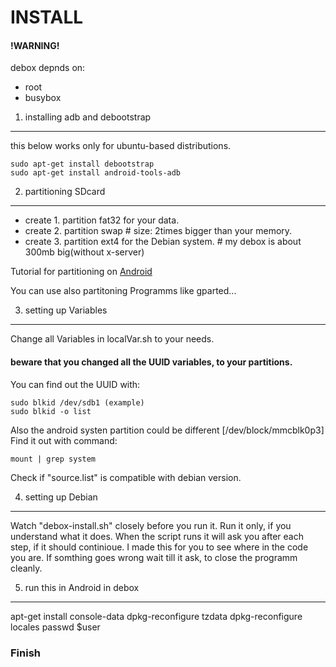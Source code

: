 INSTALL
=============

#### !WARNING!

debox depnds on:
  - root
  - busybox

1. installing adb and debootstrap
----------------------

this below works only for ubuntu-based distributions.

    sudo apt-get install debootstrap
    sudo apt-get install android-tools-adb

2. partitioning SDcard
----------------------

  - create 1. partition fat32 for your data.
  - create 2. partition swap                           # size: 2times bigger than your memory.
  - create 3. partition ext4 for the Debian system.     # my debox is about 300mb big(without x-server)

Tutorial for partitioning on [Android](http://androidandme.com/2009/08/news/how-to-manually-partition-your-sd-card-for-android-apps2sd/)

You can use also partitoning Programms like gparted... 

3. setting up Variables
--------------------

Change all Variables in localVar.sh to your needs.
#### beware that you changed all the UUID variables, to your partitions.
You can find out the UUID with:

    sudo blkid /dev/sdb1 (example)
    sudo blkid -o list

Also the android systen partition could be different [/dev/block/mmcblk0p3]
Find it out with command:

    mount | grep system

Check if "source.list" is compatible with debian version.

4. setting up Debian
--------------------

Watch "debox-install.sh" closely before you run it.
Run it only, if you understand what it does.
When the script runs it will ask you after each step, if it should continioue.
I made this for you to see where in the code you are.
If somthing goes wrong wait till it ask, to close the programm cleanly.

5. run this in Android in debox
--------------------

apt-get install console-data
dpkg-reconfigure tzdata
dpkg-reconfigure locales
passwd $user

### Finish
